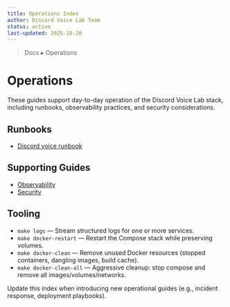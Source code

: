 ```yaml
---
title: Operations Index
author: Discord Voice Lab Team
status: active
last-updated: 2025-10-20
---
```


<!-- markdownlint-disable-next-line MD041 -->
> Docs ▸ Operations

# Operations

These guides support day-to-day operation of the Discord Voice Lab stack, including runbooks,
observability practices, and security considerations.

## Runbooks

-  [Discord voice runbook](runbooks/discord-voice.md)

## Supporting Guides

-  [Observability](observability.md)
-  [Security](security.md)

## Tooling

-  `make logs` — Stream structured logs for one or more services.
-  `make docker-restart` — Restart the Compose stack while preserving volumes.
-  `make docker-clean` — Remove unused Docker resources (stopped containers, dangling images, build cache).
-  `make docker-clean-all` — Aggressive cleanup: stop compose and remove all images/volumes/networks.

Update this index when introducing new operational guides (e.g., incident response, deployment playbooks).
